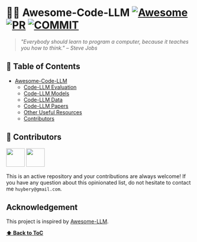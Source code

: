 # 👨‍💻 Awesome-Code-LLM [![Awesome](https://awesome.re/badge.svg)](https://awesome.re) [![PR](https://img.shields.io/badge/PRs-Welcome-red)](https://img.shields.io/badge/PRs-Welcome-red) [![COMMIT](https://img.shields.io/github/last-commit/huybery/Awesome-Code-LLM?color=green)](https://img.shields.io/github/last-commit/huybery/Awesome-Code-LLM?color=green)


> *"Everybody should learn to program a computer, because it teaches you how to think." – Steve Jobs*

## 🧵 Table of Contents

- [Awesome-Code-LLM ](#awesome-code-llm)
  - [Code-LLM Evaluation](#code-llm-evaluation)
  - [Code-LLM Models](#code-llm-models)
  - [Code-LLM Data](#code-llm-models)
  - [Code-LLM Papers](#code-llm-papers)
  - [Other Useful Resources](#other-useful-resources)
  - [Contributors](#Contributors)

## 🙌 Contributors

<a href="https://github.com/huybery"><img src="https://avatars.githubusercontent.com/u/13436140?v=4"  width="50" /></a>
<a href="https://github.com/Yangjiaxi"><img src="https://avatars.githubusercontent.com/u/6203054?v=4"  width="50" /></a>

This is an active repository and your contributions are always welcome! If you have any question about this opinionated list, do not hesitate to contact me `huybery@gmail.com`.

## Acknowledgement

This project is inspired by [Awesome-LLM](https://github.com/Hannibal046/Awesome-LLM).

**[⬆ Back to ToC](#table-of-contents)**
